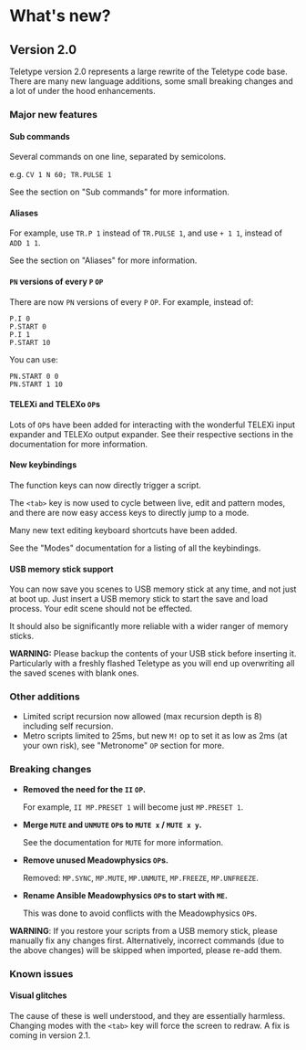 # What's new?

## Version 2.0

Teletype version 2.0 represents a large rewrite of the Teletype code base. There are many new language additions, some small breaking changes and a lot of under the hood enhancements.


### Major new features

#### Sub commands

Several commands on one line, separated by semicolons.

e.g. `CV 1 N 60; TR.PULSE 1` 

See the section on "Sub commands" for more information.
    
#### Aliases
  
For example, use `TR.P 1` instead of `TR.PULSE 1`, and use `+ 1 1`, instead of `ADD 1 1`.

See the section on "Aliases" for more information.

#### `PN` versions of every `P` `OP`

There are now `PN` versions of every `P` `OP`. For example, instead of:

```
P.I 0
P.START 0
P.I 1
P.START 10
```

You can use:

```
PN.START 0 0
PN.START 1 10
```

#### TELEXi and TELEXo `OP`s

Lots of `OP`s have been added for interacting with the wonderful TELEXi input expander and TELEXo output expander. See their respective sections in the documentation for more information.

#### New keybindings

The function keys can now directly trigger a script.

The `<tab>` key is now used to cycle between live, edit and pattern modes, and there are now easy access keys to directly jump to a mode.

Many new text editing keyboard shortcuts have been added.

See the "Modes" documentation for a listing of all the keybindings.

#### USB memory stick support

You can now save you scenes to USB memory stick at any time, and not just at boot up. Just insert a USB memory stick to start the save and load process. Your edit scene should not be effected.

It should also be significantly more reliable with a wider ranger of memory sticks.

**WARNING:** Please backup the contents of your USB stick before inserting it. Particularly with a freshly flashed Teletype as you will end up overwriting all the saved scenes with blank ones.

### Other additions

 - Limited script recursion now allowed (max recursion depth is 8) including self recursion.
 - Metro scripts limited to 25ms, but new `M!` op to set it as low as 2ms (at your own risk), see "Metronome" `OP` section for more.

### Breaking changes

  - **Removed the need for the `II` `OP`.**

    For example, `II MP.PRESET 1` will become just `MP.PRESET 1`.
 
  - **Merge `MUTE` and `UNMUTE` `OP`s to `MUTE x` / `MUTE x y`.**
  
    See the documentation for `MUTE` for more information.

  - **Remove unused Meadowphysics `OP`s.**

    Removed: `MP.SYNC`, `MP.MUTE`, `MP.UNMUTE`, `MP.FREEZE`, `MP.UNFREEZE`.

  - **Rename Ansible Meadowphysics `OP`s to start with `ME`.**

    This was done to avoid conflicts with the Meadowphysics `OP`s.
   
 **WARNING**: If you restore your scripts from a USB memory stick, please manually fix any changes first. Alternatively, incorrect commands (due to the above changes) will be skipped when imported, please re-add them.

### Known issues

#### Visual glitches

The cause of these is well understood, and they are essentially harmless. Changing modes with the `<tab>` key will force the screen to redraw. A fix is coming in version 2.1.
